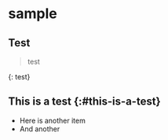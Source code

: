 # sample

## Test

> test

{: test}

## This is a test {:\#this-is-a-test}

* Here is another item
* And another


